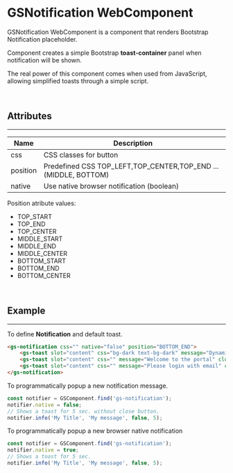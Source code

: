 # GSNotification WebComponent
 
GSNotification WebComponent is a component that renders Bootstrap Notification placeholder.
 
Component creates a simple Bootstrap **toast-container** panel when notification will be shown.
 
The real power of this component comes when used from JavaScript, allowing simplified toasts through a simple script.
 
<br>
 
## Attributes
---
 
| Name               | Description                                                    |
|--------------------|----------------------------------------------------------------|
| css                | CSS classes for button                                         |
| position           | Predefined CSS TOP_LEFT,TOP_CENTER,TOP_END ...(MIDDLE, BOTTOM) |
| native             | Use native browser notification (boolean)                      |
 
Position atribute values:
 - TOP_START
 - TOP_END
 - TOP_CENTER
 - MIDDLE_START
 - MIDDLE_END
 - MIDDLE_CENTER
 - BOTTOM_START
 - BOTTOM_END
 - BOTTOM_CENTER
<br>

## Example
---
 
To define **Notification** and default toast.
 
```html
<gs-notification css="" native="false" position="BOTTOM_END">
    <gs-toast slot="content" css="bg-dark text-bg-dark" message="Dynamic toast" closable="false" timeout="0" visible="true" id="toast"></gs-toast>
    <gs-toast slot="content" css="" message="Welcome to the portal" closable="false" timeout="2" visible="true"></gs-toast>
    <gs-toast slot="content" css="" message="Please login with email" closable="true" timeout="40" visible="true"></gs-toast>
</gs-notification>
```
 
To programmatically popup a new notification message.
 
```JavaScript
const notifier = GSComponent.find('gs-notification');
notifier.native = false;
// Shows a toast for 5 sec. without close button.
notifier.info('My Title', 'My message', false, 5);
```

To programmatically popup a new browser native notification
 
```JavaScript
const notifier = GSComponent.find('gs-notification');
notifier.native = true;
// Shows a toast for 5 sec.
notifier.info('My Title', 'My message', false, 5);
```

